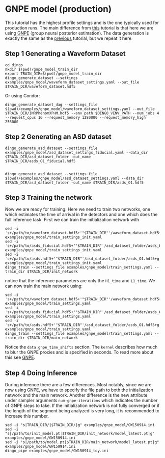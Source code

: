 # GNPE model (production)

This tutorial has the highest profile settings and is the one typically used for production runs.
The main difference from [this](example_npe_model.md) tutorial is that here we are using [GNPE](gnpe.md)
(group neural posterior estimation). The data generation is exactly the same as the [previous](example_npe_model.md)
tutorial, but we repeat it here. 

Step 1 Generating a Waveform Dataset
------------------------------------ 

```
cd dingo
mkdir $(pwd)/gnpe_model_train_dir
export TRAIN_DIR=$(pwd)/gnpe_model_train_dir
dingo_generate_dataset --settings examples/gnpe_model/waveform_dataset_settings.yaml --out_file $TRAIN_DIR/waveform_dataset.hdf5
```

Or using Condor: 

```
dingo_generate_dataset_dag --settings_file
$(pwd)/examples/gnpe_model/waveform_dataset_settings.yaml --out_file
$TRAIN_DIR/IMRPhenomXPHM.hdf5 --env_path $DINGO_VENV_PATH --num_jobs 4
--request_cpus 16 --request_memory 1280000 --request_memory_high 256000
```

Step 2 Generating an ASD dataset
--------------------------------


```
dingo_generate_asd_dataset --settings_file examples/gnpe_model/asd_dataset_settings_fiducial.yaml --data_dir
$TRAIN_DIR/asd_dataset_folder -out_name $TRAIN_DIR/asds_O1_fiducial.hdf5


dingo_generate_asd_dataset --settings_file $(pwd)/examples/gnpe_model/asd_dataset_settings.yaml --data_dir
$TRAIN_DIR/asd_dataset_folder -out_name $TRAIN_DIR/asds_O1.hdf5
```

Step 3 Training the network
---------------------------

Now we are ready for training. Here we need to train two networks, one which estimates the time of arrival 
in the detectors and one which does the full inference task. First we can train the initialization network with

```
sed -i 's+/path/to/waveform_dataset.hdf5+'"$TRAIN_DIR"'/waveform_dataset.hdf5+g' examples/gnpe_model/train_settings_init.yaml
sed -i 's+/path/to/asds_fiducial.hdf5+'"$TRAIN_DIR"'/asd_dataset_folder/asds_O1_fiducial.hdf5+g' examples/gnpe_model/train_settings_init.yaml
sed -i 's+/path/to/asds.hdf5+'"$TRAIN_DIR"'/asd_dataset_folder/asds_O1.hdf5+g' examples/gnpe_model/train_settings_init.yaml
dingo_train --settings_file examples/gnpe_model/train_settings.yaml --train_dir $TRAIN_DIR/init_network
```

notice that the inference parameters are only the `H1_time` and `L1_time`. We can now train the main network using:

```
sed -i 's+/path/to/waveform_dataset.hdf5+'"$TRAIN_DIR"'/waveform_dataset.hdf5+g' examples/gnpe_model/train_settings.yaml
sed -i 's+/path/to/asds_fiducial.hdf5+'"$TRAIN_DIR"'/asd_dataset_folder/asds_O1_fiducial.hdf5+g' examples/gnpe_model/train_settings.yaml
sed -i 's+/path/to/asds.hdf5+'"$TRAIN_DIR"'/asd_dataset_folder/asds_O1.hdf5+g' examples/gnpe_model/train_settings.yaml
dingo_train --settings_file examples/gnpe_model/train_settings.yaml --train_dir $TRAIN_DIR/main_network
```

Notice the `data.gnpe_time_shifts` section. The `kernel` describes how much to blur the GNPE proxies and is specified in 
seconds. To read more about this see [GNPE](gnpe.md).

Step 4 Doing Inference
----------------------

During inference there are a few differences. Most notably, since we are now using GNPE, we 
have to specify the file path to both the initialization network and the main network. Another 
difference is the new attribute under sampler arguments `num-gnpe-iterations` which indicates the 
number of GNPE steps to take. If the initialization network is not fully converged or if 
the length of the segment being analyzed is very long, it is recommended to increase this number.

```
sed -i "s|TRAIN_DIR/|$TRAIN_DIR/|g" examples/gnpe_model/GW150914.ini
sed -i "s|/path/to/init_model.pt|$TRAIN_DIR/init_network/model_latest.pt|g" examples/gnpe_model/GW150914.ini
sed -i "s|/path/to/model.pt|$TRAIN_DIR/main_network/model_latest.pt|g" examples/gnpe_model/GW150914.ini
dingo_pipe examples/gnpe_model/GW150914_toy.ini
```

